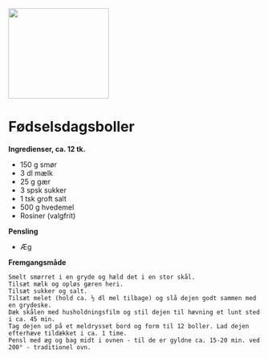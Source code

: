 <picture>
  <image height="180", width="200", src="https://cdn-rdb.arla.com/Files/arla-dk/358083707/1724ee25-2378-445b-a518-884d72dcf176.jpg?crop=(0,195,0,-115)&w=1269&h=715&mode=crop&ak=6826258c&hm=c7ab24f3">
</picture>

# Fødselsdagsboller

**Ingredienser, ca. 12 tk.**
- 150 g smør
- 3 dl mælk
- 25 g gær
- 3 spsk sukker
- 1 tsk groft salt
- 500 g hvedemel
- Rosiner (valgfrit)

**Pensling**
- Æg

**Fremgangsmåde**
```
Smelt smørret i en gryde og hæld det i en stor skål.
Tilsæt mælk og opløs gæren heri.
Tilsæt sukker og salt.
Tilsæt melet (hold ca. ½ dl mel tilbage) og slå dejen godt sammen med en grydeske.
Dæk skålen med husholdningsfilm og stil dejen til hævning et lunt sted i ca. 45 min.
Tag dejen ud på et meldrysset bord og form til 12 boller. Lad dejen efterhæve tildækket i ca. 1 time.
Pensl med æg og bag midt i ovnen - til de er gyldne ca. 15-20 min. ved 200° - traditionel ovn.
```

